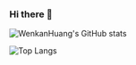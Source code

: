 ### Hi there 👋

<!--
**WenkanHuang/WenkanHuang** is a ✨ _special_ ✨ repository because its `README.md` (this file) appears on your GitHub profile.

Here are some ideas to get you started:

- 🔭 I’m currently working on ...
- 🌱 I’m currently learning ...
- 👯 I’m looking to collaborate on ...
- 🤔 I’m looking for help with ...
- 💬 Ask me about ...
- 📫 How to reach me: ...
- 😄 Pronouns: ...
- ⚡ Fun fact: ...
-->

![WenkanHuang's GitHub stats](https://github-readme-stats.vercel.app/api?username=CodingPlatelets&show_icons=true&theme=radical)

![Top Langs](https://github-readme-stats.vercel.app/api/top-langs/?username=CodingPlatelets&layout=compact&hide=html,css&exclude_repo=CodingPlatelets.github.io&langs_count=8)
